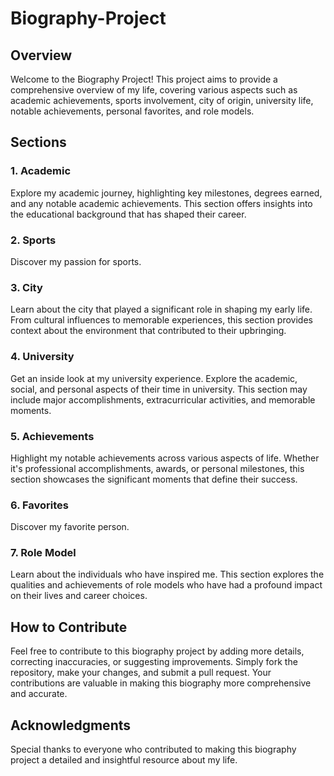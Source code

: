 # Biography-Project
## Overview
Welcome to the Biography Project! This project aims to provide a comprehensive overview of my life, covering various aspects such as academic achievements, sports involvement, city of origin, university life, notable achievements, personal favorites, and role models.

## Sections

### 1. Academic
Explore my academic journey, highlighting key milestones, degrees earned, and any notable academic achievements. This section offers insights into the educational background that has shaped their career.

### 2. Sports
Discover my passion for sports. 

### 3. City
Learn about the city that played a significant role in shaping my early life. From cultural influences to memorable experiences, this section provides context about the environment that contributed to their upbringing.

### 4. University
Get an inside look at my university experience. Explore the academic, social, and personal aspects of their time in university. This section may include major accomplishments, extracurricular activities, and memorable moments.

### 5. Achievements
Highlight my notable achievements across various aspects of life. Whether it's professional accomplishments, awards, or personal milestones, this section showcases the significant moments that define their success.

### 6. Favorites
Discover my favorite person. 

### 7. Role Model
Learn about the individuals who have inspired me. This section explores the qualities and achievements of role models who have had a profound impact on their lives and career choices.

## How to Contribute
Feel free to contribute to this biography project by adding more details, correcting inaccuracies, or suggesting improvements. Simply fork the repository, make your changes, and submit a pull request. Your contributions are valuable in making this biography more comprehensive and accurate.

## Acknowledgments
Special thanks to everyone who contributed to making this biography project a detailed and insightful resource about my life.
